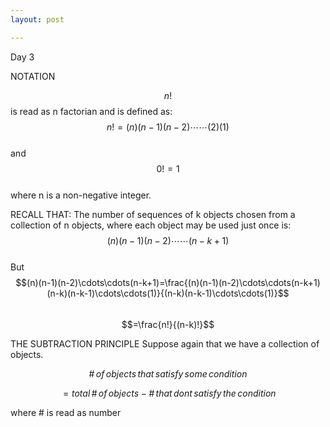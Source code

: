 ```yaml
---
layout: post

---
```

Day 3

NOTATION

$$n!$$ is read as n factorian and is defined as:  
$$n!=(n)(n-1)(n-2)\cdots\cdots(2)(1)$$  
and $$0!=1$$  
where n is a non-negative integer.  

RECALL THAT:
The number of sequences of k objects chosen from a collection of n objects, where each object may be used just once is: $$(n)(n-1)(n-2)\cdots\cdots(n-k+1)$$  
But  
$$(n)(n-1)(n-2)\cdots\cdots(n-k+1)=\frac{(n)(n-1)(n-2)\cdots\cdots(n-k+1)(n-k)(n-k-1)\cdots\cdots(1)}{(n-k)(n-k-1)\cdots\cdots(1)}$$  
$$=\frac{n!}{(n-k)!}$$  

THE SUBTRACTION PRINCIPLE
Suppose again that we have a collection of objects.  
 
$$\#\,of\,objects\,that\,satisfy\,some\,condition$$

$$=total\,\#\,of\,objects-\#\,that\,dont\,satisfy\,the\,condition$$

where \# is read as number
